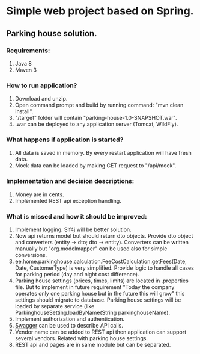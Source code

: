 # Simple web project based on Spring.

## Parking house solution.

### Requirements:
1. Java 8
2. Maven 3

### How to run application?
1. Download and unzip.
2. Open command prompt and build by running command: "mvn clean install".
3. "/target" folder will contain "parking-house-1.0-SNAPSHOT.war".
4. .war can be deployed to any application server (Tomcat, WildFly).

### What happens if application is started?
1. All data is saved in memory. By every restart application will have fresh data.
2. Mock data can be loaded by making GET request to "/api/mock".

### Implementation and decision descriptions:
1. Money are in cents.
2. Implemented REST api exception handling.

### What is missed and how it should be improved:
1. Implement logging. Slf4j will be better solution.
2. Now api returns model but should return dto objects. Provide dto object and converters (entity -> dto; dto -> entity). Converters can be written manually but "org.modelmapper" can be used also for simple conversions.
3. ee.home.parkinghouse.calculation.FeeCostCalculation.getFees(Date, Date, CustomerType) is very simplified. Provide logic to handle all cases for parking period (day and night cost difference).
4. Parking house settings (prices, times, limits) are located in .properties file. But to implement in future requirement "Today the company operates only one parking house but in the future this will grow" this settings should migrate to database. Parking house settings will be loaded by separate service (like ParkinghouseSetting.loadByName(String parkinghouseName).
5. Implement authorization and authentication.
6. [Swagger](http://www.baeldung.com/swagger-2-documentation-for-spring-rest-api) can be used to describe API calls.
7. Vendor name can be added to REST api then application can support several vendors. Related with parking house settings.
8. REST api and pages are in same module but can be separated.